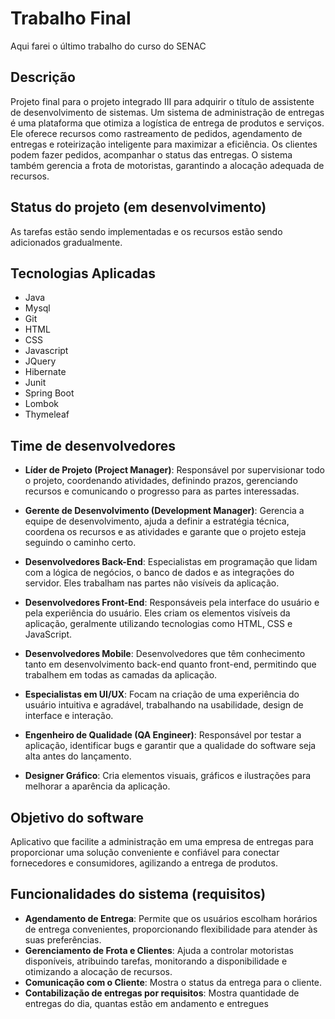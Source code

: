 # Trabalho Final
Aqui farei o último trabalho do curso do SENAC

## Descrição

Projeto final para o projeto integrado III para adquirir o título de assistente de desenvolvimento de sistemas.
Um sistema de administração de entregas é uma plataforma que otimiza a logística de entrega de produtos e serviços. Ele oferece recursos como rastreamento de pedidos, agendamento de entregas e roteirização inteligente para maximizar a eficiência. Os clientes podem fazer pedidos, acompanhar o status das entregas. O sistema também gerencia a frota de  motoristas, garantindo a alocação adequada de recursos.

## Status do projeto (em desenvolvimento)

As tarefas estão sendo implementadas e os recursos estão sendo adicionados gradualmente.

## Tecnologias Aplicadas

- Java
- Mysql
- Git
- HTML
- CSS
- Javascript
- JQuery
- Hibernate
- Junit
- Spring Boot
- Lombok
- Thymeleaf

## Time de desenvolvedores

- **Líder de Projeto (Project Manager)**: Responsável por supervisionar todo o projeto, coordenando atividades, definindo prazos, gerenciando recursos e comunicando o progresso para as partes interessadas.

- **Gerente de Desenvolvimento (Development Manager)**: Gerencia a equipe de desenvolvimento, ajuda a definir a estratégia técnica, coordena os recursos e as atividades e garante que o projeto esteja seguindo o caminho certo.

- **Desenvolvedores Back-End**: Especialistas em programação que lidam com a lógica de negócios, o banco de dados e as integrações do servidor. Eles trabalham nas partes não visíveis da aplicação.

- **Desenvolvedores Front-End**: Responsáveis pela interface do usuário e pela experiência do usuário. Eles criam os elementos visíveis da aplicação, geralmente utilizando tecnologias como HTML, CSS e JavaScript.

- **Desenvolvedores Mobile**: Desenvolvedores que têm conhecimento tanto em desenvolvimento back-end quanto front-end, permitindo que trabalhem em todas as camadas da aplicação.

- **Especialistas em UI/UX**: Focam na criação de uma experiência do usuário intuitiva e agradável, trabalhando na usabilidade, design de interface e interação.

- **Engenheiro de Qualidade (QA Engineer)**: Responsável por testar a aplicação, identificar bugs e garantir que a qualidade do software seja alta antes do lançamento.

- **Designer Gráfico**: Cria elementos visuais, gráficos e ilustrações para melhorar a aparência da aplicação.

## Objetivo do software

Aplicativo que facilite a administração em uma empresa de entregas para proporcionar uma solução conveniente e confiável para conectar fornecedores e consumidores, agilizando a entrega de produtos.

## Funcionalidades do sistema (requisitos)

- **Agendamento de Entrega**: Permite que os usuários escolham horários de entrega convenientes, proporcionando flexibilidade para atender às suas preferências.
- **Gerenciamento de Frota e Clientes**: Ajuda a controlar motoristas disponíveis, atribuindo tarefas, monitorando a disponibilidade e otimizando a alocação de recursos.
- **Comunicação com o Cliente**: Mostra o status da entrega para o cliente.
- **Contabilização de entregas por requisitos**: Mostra quantidade de entregas do dia, quantas estão em andamento e entregues
